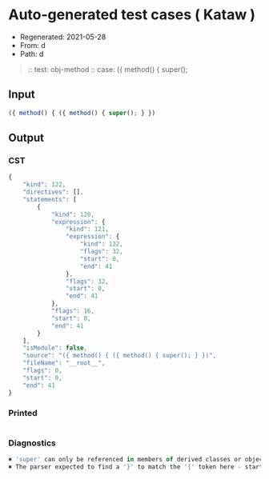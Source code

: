 # Auto-generated test cases ( Kataw )
- Regenerated: 2021-05-28
- From: d
- Path: d
> :: test: obj-method
> :: case: ({ method() { super();
## Input

`````js
({ method() { ({ method() { super(); } })
`````
## Output

### CST

```javascript
{
    "kind": 122,
    "directives": [],
    "statements": [
        {
            "kind": 120,
            "expression": {
                "kind": 121,
                "expression": {
                    "kind": 132,
                    "flags": 32,
                    "start": 0,
                    "end": 41
                },
                "flags": 32,
                "start": 0,
                "end": 41
            },
            "flags": 16,
            "start": 0,
            "end": 41
        }
    ],
    "isModule": false,
    "source": "({ method() { ({ method() { super(); } })",
    "fileName": "__root__",
    "flags": 0,
    "start": 0,
    "end": 41
}
```

### Printed

```javascript

```

### Diagnostics

```javascript
✖ 'super' can only be referenced in members of derived classes or object literal expressions - start: 33, end: 34
✖ The parser expected to find a '}' to match the '{' token here - start: 41, end: 41

```

